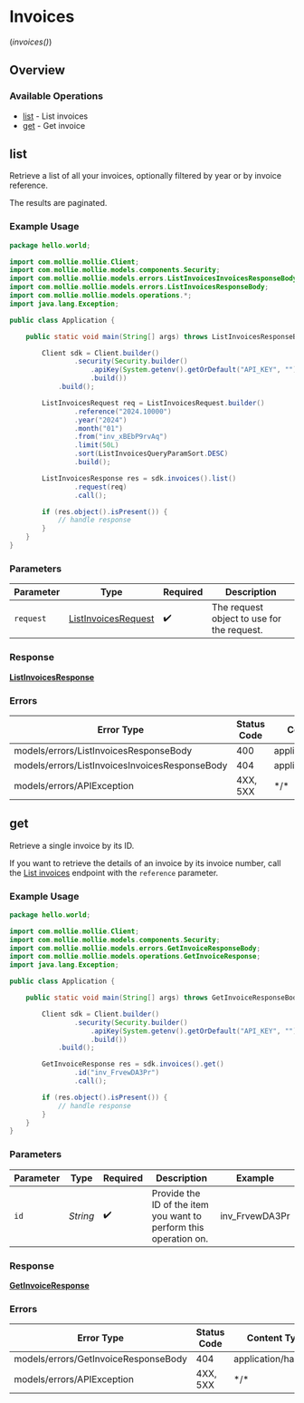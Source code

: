 # Invoices
(*invoices()*)

## Overview

### Available Operations

* [list](#list) - List invoices
* [get](#get) - Get invoice

## list

Retrieve a list of all your invoices, optionally filtered by year or by
invoice reference.

The results are paginated.

### Example Usage

<!-- UsageSnippet language="java" operationID="list-invoices" method="get" path="/invoices" -->
```java
package hello.world;

import com.mollie.mollie.Client;
import com.mollie.mollie.models.components.Security;
import com.mollie.mollie.models.errors.ListInvoicesInvoicesResponseBody;
import com.mollie.mollie.models.errors.ListInvoicesResponseBody;
import com.mollie.mollie.models.operations.*;
import java.lang.Exception;

public class Application {

    public static void main(String[] args) throws ListInvoicesResponseBody, ListInvoicesInvoicesResponseBody, Exception {

        Client sdk = Client.builder()
                .security(Security.builder()
                    .apiKey(System.getenv().getOrDefault("API_KEY", ""))
                    .build())
            .build();

        ListInvoicesRequest req = ListInvoicesRequest.builder()
                .reference("2024.10000")
                .year("2024")
                .month("01")
                .from("inv_xBEbP9rvAq")
                .limit(50L)
                .sort(ListInvoicesQueryParamSort.DESC)
                .build();

        ListInvoicesResponse res = sdk.invoices().list()
                .request(req)
                .call();

        if (res.object().isPresent()) {
            // handle response
        }
    }
}
```

### Parameters

| Parameter                                                             | Type                                                                  | Required                                                              | Description                                                           |
| --------------------------------------------------------------------- | --------------------------------------------------------------------- | --------------------------------------------------------------------- | --------------------------------------------------------------------- |
| `request`                                                             | [ListInvoicesRequest](../../models/operations/ListInvoicesRequest.md) | :heavy_check_mark:                                                    | The request object to use for the request.                            |

### Response

**[ListInvoicesResponse](../../models/operations/ListInvoicesResponse.md)**

### Errors

| Error Type                                     | Status Code                                    | Content Type                                   |
| ---------------------------------------------- | ---------------------------------------------- | ---------------------------------------------- |
| models/errors/ListInvoicesResponseBody         | 400                                            | application/hal+json                           |
| models/errors/ListInvoicesInvoicesResponseBody | 404                                            | application/hal+json                           |
| models/errors/APIException                     | 4XX, 5XX                                       | \*/\*                                          |

## get

Retrieve a single invoice by its ID.

If you want to retrieve the details of an invoice by its invoice number,
call the [List invoices](list-invoices) endpoint with the `reference` parameter.

### Example Usage

<!-- UsageSnippet language="java" operationID="get-invoice" method="get" path="/invoices/{id}" -->
```java
package hello.world;

import com.mollie.mollie.Client;
import com.mollie.mollie.models.components.Security;
import com.mollie.mollie.models.errors.GetInvoiceResponseBody;
import com.mollie.mollie.models.operations.GetInvoiceResponse;
import java.lang.Exception;

public class Application {

    public static void main(String[] args) throws GetInvoiceResponseBody, Exception {

        Client sdk = Client.builder()
                .security(Security.builder()
                    .apiKey(System.getenv().getOrDefault("API_KEY", ""))
                    .build())
            .build();

        GetInvoiceResponse res = sdk.invoices().get()
                .id("inv_FrvewDA3Pr")
                .call();

        if (res.object().isPresent()) {
            // handle response
        }
    }
}
```

### Parameters

| Parameter                                                         | Type                                                              | Required                                                          | Description                                                       | Example                                                           |
| ----------------------------------------------------------------- | ----------------------------------------------------------------- | ----------------------------------------------------------------- | ----------------------------------------------------------------- | ----------------------------------------------------------------- |
| `id`                                                              | *String*                                                          | :heavy_check_mark:                                                | Provide the ID of the item you want to perform this operation on. | inv_FrvewDA3Pr                                                    |

### Response

**[GetInvoiceResponse](../../models/operations/GetInvoiceResponse.md)**

### Errors

| Error Type                           | Status Code                          | Content Type                         |
| ------------------------------------ | ------------------------------------ | ------------------------------------ |
| models/errors/GetInvoiceResponseBody | 404                                  | application/hal+json                 |
| models/errors/APIException           | 4XX, 5XX                             | \*/\*                                |